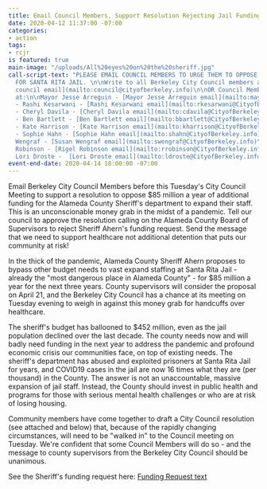```yaml
---
title: Email Council Members, Support Resolution Rejecting Jail Funding 4/14
date: 2020-04-12 11:37:00 -07:00
categories:
- action
tags:
- rcjr
is featured: true
main-image: "/uploads/All%20eyes%20on%20the%20sheriff.jpg"
call-script-text: "PLEASE EMAIL COUNCIL MEMBERS TO URGE THEM TO OPPOSE THE MONEY GRAB
  FOR SANTA RITA JAIL. \n\nWrite to all Berkeley City Council members at: \n\n[city
  council email](mailto:council@cityofberkeley.info)\n\nOR Council Members individually
  at:\n\nMayor Jesse Arreguin - [Mayor Jesse Arreguin email](mailto:mayor@CityofBerkeley.info)\n\nD1
  - Rashi Kesarwani - [Rashi Kesarwani email](mailto:rkesarwani@CityofBerkeley.info)\n\nD2
  - Cheryl Davila - [Cheryl Davila email](mailto:cdavila@CityofBerkeley.info)\n\nD3
  - Ben Bartlett - [Ben Bartlett email](mailto:bbartlett@CityofBerkeley.info)\n\nD4
  - Kate Harrison - [Kate Harrison email](mailto:kharrison@CityofBerkeley.info)\n\nD5
  - Sophie Hahn - [Sophie Hahn email](mailto:shahn@CityofBerkeley.info)\n\nD6 - Susan
  Wengraf - [Susan Wengraf email](mailto:swengraf@CityofBerkeley.info)\n\nD7 - Rigel
  Robinson - [Rigel Robinson email](mailto:rrobinson@CityofBerkeley.info)\n\nD8 -
  Lori Droste -  [Lori Droste email](mailto:ldroste@CityofBerkeley.info)"
event-end-date: 2020-04-14 18:00:00 -07:00
---
```


Email Berkeley City Council Members before this Tuesday's City Council Meeting to support a resolution to oppose $85 million a year of additional funding for the Alameda County Sheriff's department to expand their staff.  This is an unconscionable money grab in the midst of a pandemic.  Tell our council to approve the resolution calling on the Alameda County Board of Supervisors to reject Sheriff Ahern's funding request. Send the message that we need to support healthcare not additional detention that puts our community at risk!

In the thick of the pandemic, Alameda County Sheriff Ahern proposes to bypass other budget needs to vast expand staffing at Santa Rita Jail - already the "most dangerous place in Alameda County" - for $85 million a year for the next three years. County supervisors will consider the proposal on April 21, and the Berkeley City Council has a chance at its meeting on Tuesday evening to weigh in against this money grab for handcuffs over healthcare.

The sheriff's budget has ballooned to $452 million, even as the jail population declined over the last decade. The county needs now and will badly need funding in the next year to address the pandemic and profound economic crisis our communities face, on top of existing needs. The sheriff's department has abused and exploited prisoners at Santa Rita Jail for years, and COVID19 cases in the jail are now 16 times what they are (per thousand) in the County. The answer is not an unaccountable, massive expansion of jail staff. Instead, the County should invest in public health and programs for those with serious mental health challenges or who are at risk of losing housing. 

Community members have come together to draft a City Council resolution (see attached and below) that, because of the rapidly changing circumstances, will need to be "walked in" to the Council meeting on Tuesday. We're confident that some Council Members will do so - and the message to county supervisors from the Berkeley City Council should be unanimous. 

See the Sheriff's funding request here: [Funding Request text](http://www.acgov.org/board/bos_calendar/documents/DocsAgendaReg_03_24_20/PUBLIC%20PROTECTION/Regular%20Calendar/Sheriff_HCSA_293354.pdf)